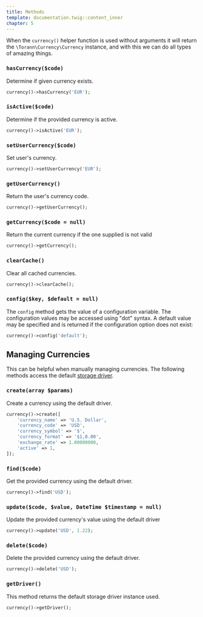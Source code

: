 ```yaml
---
title: Methods
template: documentation.twig::content_inner
chapter: 5
---
```


When the `currency()` helper function is used without arguments it will return the `\Torann\Currency\Currency` instance, and with this we can do all types of amazing things.

### `hasCurrency($code)`

Determine if given currency exists.

```php
currency()->hasCurrency('EUR');
```

### `isActive($code)`

Determine if the provided currency is active.

```php
currency()->isActive('EUR');
```

### `setUserCurrency($code)`

Set user's currency.

```php
currency()->setUserCurrency('EUR');
```

### `getUserCurrency()`

Return the user's currency code.

```php
currency()->getUserCurrency();
```

### `getCurrency($code = null)`

Return the current currency if the one supplied is not valid

```php
currency()->getCurrency();
```

### `clearCache()`

Clear all cached currencies.

```php
currency()->clearCache();
```

### `config($key, $default = null)`

The `config` method gets the value of a configuration variable. The configuration values may be accessed using "dot" syntax. A default value may be specified and is returned if the configuration option does not exist:

```php
currency()->config('default');
```

## Managing Currencies

This can be helpful when manually managing currencies. The following methods access the default [storage driver](/projects/laravel-currency/doc/storage-drivers.html).

### `create(array $params)`

Create a currency using the default driver.

```php
currency()->create([
    'currency_name' => 'U.S. Dollar',
    'currency_code' => 'USD',
    'currency_symbol' => '$',
    'currency_format' => '$1,0.00',
    'exchange_rate' => 1.00000000,
    'active' => 1,
]);
```

### `find($code)`

Get the provided currency using the default driver.

```php
currency()->find('USD');
```

### `update($code, $value, DateTime $timestamp = null)`

Update the provided currency's value using the default driver

```php
currency()->update('USD', 1.22);
```

### `delete($code)`

Delete the provided currency using the default driver.

```php
currency()->delete('USD');
```

### `getDriver()`

This method returns the default storage driver instance used.

```php
currency()->getDriver();
```
